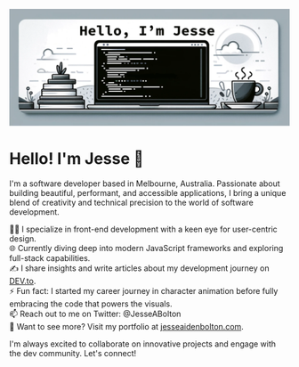 ![Banner](/banner3.png)
# Hello! I'm Jesse 👋

I'm a software developer based in Melbourne, Australia. Passionate about building beautiful, performant, and accessible applications, I bring a unique blend of creativity and technical precision to the world of software development.

👨‍💻 I specialize in front-end development with a keen eye for user-centric design.  
🌐 Currently diving deep into modern JavaScript frameworks and exploring full-stack capabilities.  
✍️ I share insights and write articles about my development journey on [DEV.to](https://dev.to/jesseaidenbolton).  
⚡ Fun fact: I started my career journey in character animation before fully embracing the code that powers the visuals.  
📫 Reach out to me on Twitter: @JesseABolton  
🔗 Want to see more? Visit my portfolio at [jesseaidenbolton.com](https://jesseaidenbolton.com).

I'm always excited to collaborate on innovative projects and engage with the dev community. Let's connect!

<!--
**JesseAidenBolton/JesseAidenBolton** is a ✨ _special_ ✨ repository because its `README.md` (this file) appears on your GitHub profile.

Here are some ideas to get you started:

- 🔭 I’m currently working on ...
- 🌱 I’m currently learning ...
- 👯 I’m looking to collaborate on ...
- 🤔 I’m looking for help with ...
- 💬 Ask me about ...
- 📫 How to reach me: ...
- 😄 Pronouns: ...
- ⚡ Fun fact: ...
-->
